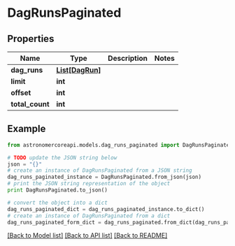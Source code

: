 # DagRunsPaginated


## Properties
Name | Type | Description | Notes
------------ | ------------- | ------------- | -------------
**dag_runs** | [**List[DagRun]**](DagRun.md) |  | 
**limit** | **int** |  | 
**offset** | **int** |  | 
**total_count** | **int** |  | 

## Example

```python
from astronomercoreapi.models.dag_runs_paginated import DagRunsPaginated

# TODO update the JSON string below
json = "{}"
# create an instance of DagRunsPaginated from a JSON string
dag_runs_paginated_instance = DagRunsPaginated.from_json(json)
# print the JSON string representation of the object
print DagRunsPaginated.to_json()

# convert the object into a dict
dag_runs_paginated_dict = dag_runs_paginated_instance.to_dict()
# create an instance of DagRunsPaginated from a dict
dag_runs_paginated_form_dict = dag_runs_paginated.from_dict(dag_runs_paginated_dict)
```
[[Back to Model list]](../README.md#documentation-for-models) [[Back to API list]](../README.md#documentation-for-api-endpoints) [[Back to README]](../README.md)


